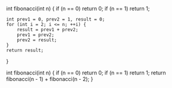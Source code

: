 int fibonacci(int n) {
    if (n == 0) return 0;
    if (n == 1) return 1;

    int prev1 = 0, prev2 = 1, result = 0;
    for (int i = 2; i <= n; ++i) {
        result = prev1 + prev2;
        prev1 = prev2;
        prev2 = result;
    }
    return result;
}


int fibonacci(int n) {
    if (n == 0) return 0;
    if (n == 1) return 1;
    return fibonacci(n - 1) + fibonacci(n - 2);
}
